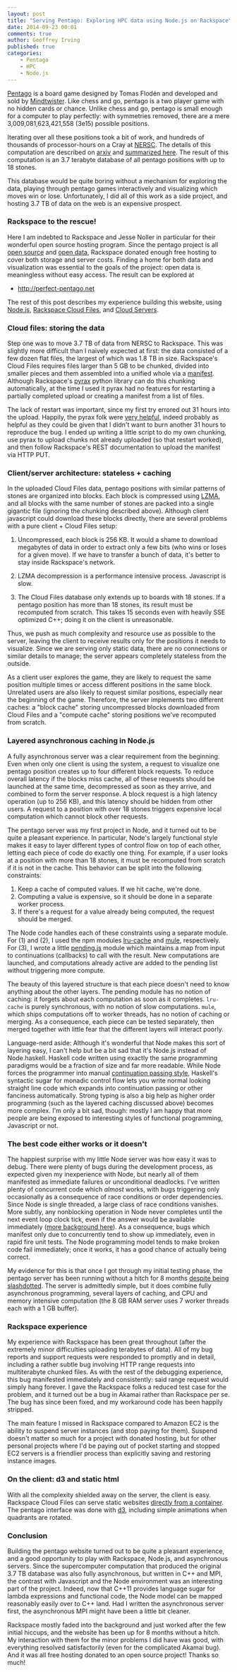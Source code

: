 ```yaml
---
layout: post
title: "Serving Pentago: Exploring HPC data using Node.js on Rackspace"
date: 2014-09-23 00:01
comments: true
author: Geoffrey Irving
published: true
categories:
    - Pentago
    - HPC
    - Node.js
---
```


[Pentago](https://en.wikipedia.org/wiki/Pentago) is a board game designed by
Tomas Flodén and developed and sold by [Mindtwister](http://mindtwisterusa.com).
Like chess and go, pentago is a two player game with no hidden cards or chance.
Unlike chess and go, pentago is small enough for a computer to play perfectly:
with symmetries removed, there are a mere 3,009,081,623,421,558 (3e15) possible
positions.

Iterating over all these positions took a bit of work, and hundreds of thousands
of processor-hours on a Cray at [NERSC](http://nersc.gov).
The details of this computation are described on [arxiv](http://arxiv.org/abs/1404.0743)
and [summarized here](http://perfect-pentago.net/details.html).  The result of this
computation is an 3.7 terabyte database of all pentago positions with up to 18 stones.

This database would be quite boring without a mechanism for exploring the data, playing through
pentago games interactively and visualizing which moves win or lose.  Unfortunately, I did all
of this work as a side project, and hosting 3.7 TB of data on the web is an expensive prospect.

### Rackspace to the rescue!

Here I am indebted to Rackspace and Jesse Noller in particular for their wonderful open source
hosting program.  Since the pentago project is all [open source](https://github.com/girving/pentago)
and [open data](https://github.com/girving/pentago#data), Rackspace donated enough free hosting
to cover both storage and server costs.  Finding a home for both data and visualization was essential
to the goals of the project: open data is meaningless without easy access.  The result can be
explored at

* http://perfect-pentago.net

The rest of this post describes my experience building this website, using [Node.js](http://nodejs.org),
[Rackspace Cloud Files](http://www.rackspace.com/cloud/files), and
[Cloud Servers](http://www.rackspace.com/cloud/servers).

### Cloud files: storing the data

Step one was to move 3.7 TB of data from NERSC to Rackspace.  This was slightly more difficult than I
naively expected at first: the data consisted of a few dozen flat files, the largest of which was
1.8 TB in size.  Rackspace's Cloud Files requires files larger than 5 GB to be chunked, divided into
smaller pieces and them assembled into a unified whole via a
[manifest](http://docs.rackspace.com/files/api/v1/cf-devguide/content/Static_Large_Object-d1e2226.html).
Although Rackspace's [pyrax](https://github.com/rackspace/pyrax) python library can do this chunking
automatically, at the time I used it pyrax had no features for restarting a partially completed upload
or creating a manifest from a list of files.

The lack of restart was important, since my first try errored out 31 hours into the upload.
Happily, the pyrax folk were [very helpful](https://github.com/rackspace/pyrax/issues/266), indeed
probably as helpful as they could be given that I didn't want to burn another 31 hours to reproduce
the bug.  I ended up writing a little script to do my own chunking, use pyrax to upload chunks not
already uploaded (so that restart worked), and then follow Rackspace's REST documentation to upload
the manifest via HTTP PUT.

### Client/server architecture: stateless + caching

In the uploaded Cloud Files data, pentago positions with similar patterns of stones are organized into
blocks.  Each block is compressed using [LZMA](http://tukaani.org/xz), and all blocks with the same
number of stones are packed into a single gigantic file (ignoring the chunking described above).
Although client javascript could download these blocks directly, there are several problems with a
pure client + Cloud Files setup:

1. Uncompressed, each block is 256 KB.  It would a shame to download megabytes of data in order to
   extract only a few bits (who wins or loses for a given move).  If we have to transfer a bunch of
   data, it's better to stay inside Rackspace's network.

2. LZMA decompression is a performance intensive process.  Javascript is slow.

3. The Cloud Files database only extends up to boards with 18 stones.  If a pentago position has more
   than 18 stones, its result must be recomputed from scratch.  This takes 15 seconds even with heavily
   SSE optimized C++; doing it on the client is unreasonable.

Thus, we push as much complexity and resource use as possible to the server, leaving the client to
receive results only for the positions it needs to visualize.  Since we are serving only static
data, there are no connections or similar details to manage; the server appears completely stateless
from the outside.

As a client user explores the game, they are likely to request the same position multiple times or
access different positions in the same block.  Unrelated users are also likely to request similar
positions, especially near the beginning of the game.  Therefore, the server implements two different
caches: a "block cache" storing uncompressed blocks downloaded from Cloud Files and a "compute cache"
storing positions we've recomputed from scratch.

### Layered asynchronous caching in Node.js

A fully asynchronous server was a clear requirement from the beginning.  Even when only one client is
using the system, a request to visualize one pentago position creates up to four different block
requests.  To reduce overall latency if the blocks miss cache, all of these requests should be launched
at the same time, decompressed as soon as they arrive, and combined to form the server response.  A
block request is a high latency operation (up to 256 KB), and this latency should be hidden from other
users.  A request to a position with over 18 stones triggers expensive local computation which cannot
block other requests.

The pentago server was my first project in Node, and it turned out to be quite a pleasant experience.
In particular, Node's largely functional style makes it easy to layer different types of control flow
on top of each other, letting each piece of code do exactly one thing.  For example, if a user looks
at a position with more than 18 stones, it must be recomputed from scratch if it is not in the cache.
This behavior can be split into the following constraints:

1. Keep a cache of computed values.  If we hit cache, we're done.
2. Computing a value is expensive, so it should be done in a separate worker process.
3. If there's a request for a value already being computed, the request should be merged.

The Node code handles each of these constraints using a separate module.  For (1) and (2), I used
the npm modules [lru-cache](https://www.npmjs.org/package/lru-cache) and
[mule](https://www.npmjs.org/package/mule), respectively.  For (3), I wrote a little
[pending.js](https://github.com/girving/pentago/blob/master/web/pending.js) module which maintains
a map from input to continuations (callbacks) to call with the result.  New computations are launched,
and computations already active are added to the pending list without triggering more compute.

The beauty of this layered structure is that each piece doesn't need to know anything about the other
layers.  The pending module has no notion of caching: it forgets about each computation as soon as it
completes.  `lru-cache` is purely synchronous, with no notion of slow computations.  `mule`, which ships
computations off to worker threads, has no notion of caching or merging.  As a consequence, each piece
can be tested separately, then merged together with little fear that the different layers will interact
poorly.

Language-nerd aside: Although it's wonderful that Node makes this sort of layering easy, I can't help
but be a bit sad that it's Node.js instead of Node.haskell.  Haskell code written using exactly the same
programming paradigms would be a fraction of size and far more readable.  While Node forces the programmer
into manual [continuation passing style](http://en.wikipedia.org/wiki/Continuation-passing_style), Haskell's
syntactic sugar for monadic control flow lets you write normal looking straight line code
which expands into continuation passing or other fanciness automatically.  Strong typing is also a big help
as higher order programming (such as the layered caching discussed above) becomes more complex.  I'm only a
bit sad, though: mostly I am happy that more people are being exposed to interesting styles of functional
programming, Javascript or not.

### The best code either works or it doesn't

The happiest surprise with my little Node server was how easy it was to debug.  There were plenty of bugs
during the development process, as expected given my inexperience with Node, but nearly all of them manifested
as immediate failures or unconditional deadlocks.  I've written plenty of concurrent code which _almost_
works, with bugs triggering only occasionally as a consequence of race conditions or order dependencies.
Since Node is single threaded, a large class of race conditions vanishes.  More subtly, any nonblocking
operation in Node never completes until the next event loop clock tick, even if the answer would be available
immediately ([more background here](http://howtonode.org/understanding-process-next-tick)).  As a consequence,
bugs which manifest only due to concurrently tend to show up immediately, even in rapid fire unit tests.
The Node programming model tends to make broken code fail immediately; once it works, it has a good chance
of actually being correct.

My evidence for this is that once I got through my initial testing phase, the pentago server has been running
without a hitch for 8 months
[despite being slashdotted](http://tech.slashdot.org/story/14/01/23/1733250/pentago-is-a-first-player-win).
The server is admittedly simple, but it does combine fully asynchronous programming, several layers of caching,
and CPU and memory intensive computation (the 8 GB RAM server uses 7 worker threads each with a 1 GB buffer).

### Rackspace experience

My experience with Rackspace has been great throughout (after the extremely minor difficulties uploading
terabytes of data).  All of my bug reports and support requests were responded to promptly and in detail,
including a rather subtle bug involving HTTP range requests into multiterabyte chunked files.  As with the
rest of the debugging experience, this bug manifested immediately and consistently: said range request would
simply hang forever.  I gave the Rackspace folks a reduced test case for the problem, and it turned out be
a bug in Akamai rather than Rackspace per se.  The bug has since been fixed, and my workaround code has been
happily stripped.

The main feature I missed in Rackspace compared to Amazon EC2 is the ability to suspend server instances
(and stop paying for them).  Suspend doesn't matter so much for a project with donated hosting, but for
other personal projects where I'd be paying out of pocket starting and stopped EC2 servers is a friendlier
process than explicitly saving and restoring instance images.

### On the client: d3 and static html

With all the complexity shielded away on the server, the client is easy.  Rackspace Cloud Files
can serve static websites
[directly from a container](http://www.rackspace.com/blog/rackspace-cloud-files-how-to-create-a-static-website).
The pentago interface was done with [d3](http://d3js.org), including simple animations when quadrants are rotated.

### Conclusion

Building the pentago website turned out to be quite a pleasant experience, and a good opportunity to play with
Rackspace, Node.js, and asynchronous servers.  Since the supercomputer computation that produced the original
3.7 TB database was also fully asynchronous, but written in C++ and MPI, the contrast with Javascript and the
Node environment was an interesting part of the project.  Indeed, now that C++11 provides language sugar for
lambda expressions and functional code, the Node model can be mapped reasonably easily over to C++ land.  Had
I written the asynchronous server first, the asynchronous MPI might have been a little bit cleaner.

Rackspace mostly faded into the background and just worked after the few initial hiccups, and the website has
been up for 8 months without a hitch.  My interaction with them for the minor problems I did have was good,
with everything resolved satisfactorily (even for the complicated Akamai bug).  And it was all free hosting
donated to an open source project!  Thanks so much!
